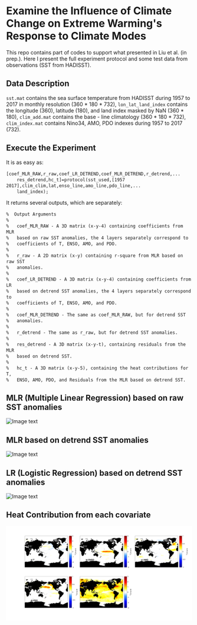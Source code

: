 Examine the Influence of Climate Change on Extreme Warming's Response to Climate Modes
==================================================================

This repo contains part of codes to support what presented in Liu et al. (in prep.). Here I present the full experiment protocol and some test data from observations (SST from HADISST).

Data Description
-------------

`sst.mat` contains the sea surface temperature from HADISST during 1957 to 2017 in monthly resolution (360 * 180 * 732), `lon_lat_land_index` contains the longitude (360), latitude (180), and land index masked by NaN (360 * 180), `clim_add.mat` contains the base - line climatology (360 * 180 * 732), `clim_index.mat` contains Nino34, AMO, PDO indexes during 1957 to 2017 (732). 

Execute the Experiment
-------------

It is as easy as:

```
[coef_MLR_RAW,r_raw,coef_LR_DETREND,coef_MLR_DETREND,r_detrend,...
    res_detrend,hc_t]=protocol(sst_used,[1957 2017],clim_clim,lat,enso_line,amo_line,pdo_line,...
    land_index);
```

It returns several outputs, which are separately:

```
%  Output Arguments
%   
%   coef_MLR_RAW - A 3D matrix (x-y-4) containing coefficients from MLR
%   based on raw SST anomalies, the 4 layers separately correspond to
%   coefficients of T, ENSO, AMO, and PDO.
%   
%   r_raw - A 2D matrix (x-y) containing r-square from MLR based on raw SST
%   anomalies.
%
%   coef_LR_DETREND - A 3D matrix (x-y-4) containing coefficients from LR
%   based on detrend SST anomalies, the 4 layers separately correspond to
%   coefficients of T, ENSO, AMO, and PDO.
%
%   coef_MLR_DETREND - The same as coef_MLR_RAW, but for detrend SST
%   anomalies.
%
%   r_detrend - The same as r_raw, but for detrend SST anomalies.
%
%   res_detrend - A 3D matrix (x-y-t), containing residuals from the MLR
%   based on detrend SST.
%
%   hc_t - A 3D matrix (x-y-5), containing the heat contributions for T,
%   ENSO, AMO, PDO, and Residuals from the MLR based on detrend SST.
```

MLR (Multiple Linear Regression) based on raw SST anomalies
-------------

![Image text](https://github.com/ZijieZhaoMMHW/full_protocol/blob/master/MLR_RAW.png)

MLR based on detrend SST anomalies
-------------

![Image text](https://github.com/ZijieZhaoMMHW/full_protocol/blob/master/MLR_DETREND.png)

LR (Logistic Regression) based on detrend SST anomalies
-------------

![Image text](https://github.com/ZijieZhaoMMHW/full_protocol/blob/master/LR_DETREND.png)

Heat Contribution from each covariate
-------------

![Image text](https://github.com/ZijieZhaoMMHW/full_protocol/blob/master/hc_try.png)
